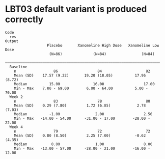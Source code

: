 # LBT03 default variant is produced correctly

    Code
      res
    Output
                       Placebo       Xanomeline High Dose   Xanomeline Low Dose
                        (N=86)              (N=84)                (N=84)       
      —————————————————————————————————————————————————————————————————————————
      Baseline                                                                 
        n                 86                  84                    82         
        Mean (SD)    17.57 (9.22)       19.20 (10.05)          17.96 (8.72)    
        Median          15.00               16.00                  17.00       
        Min - Max    7.00 - 69.00        6.00 - 64.00          5.00 - 70.00    
      Week 2                                                                   
        n                 83                  78                    80         
        Mean (SD)    0.29 (7.80)         1.72 (6.85)            2.78 (7.03)    
        Median          -1.00                2.00                  2.50        
        Min - Max   -14.00 - 54.00      -31.00 - 17.00        -28.00 - 22.00   
      Week 4                                                                   
        n                 79                  72                    72         
        Mean (SD)    0.80 (8.50)         2.25 (7.00)           -0.62 (4.35)    
        Median           0.00                1.00                  0.00        
        Min - Max   -13.00 - 57.00      -28.00 - 21.00        -16.00 - 12.00   

